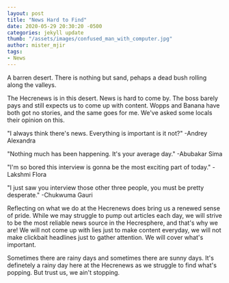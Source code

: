 ```yaml
---
layout: post
title: "News Hard to Find"
date: 2020-05-29 20:30:20 -0500
categories: jekyll update
thumb: "/assets/images/confused_man_with_computer.jpg"
author: mister_mjir
tags:
- News
---
```


A barren desert. There is nothing but sand, pehaps a dead bush rolling along the valleys.

The Hecrenews is in this desert. News is hard to come by. The boss barely pays and still expects us to come up with content.
Wopps and Banana have both got no stories, and the same goes for me. We've asked some locals their opinion on this.

"I always think there's news. Everything is important is it not?" -Andrey Alexandra

"Nothing much has been happening. It's your average day." -Abubakar Sima

"I'm so bored this interview is gonna be the most exciting part of today." -Lakshmi Flora

"I just saw you interview those other three people, you must be pretty desperate." -Chukwuma Gauri

Reflecting on what we do at the Hecrenews does bring us a renewed sense of pride. While we may struggle to pump out articles
each day, we will strive to be the most reliable news source in the Hecresphere, and that's why we are! We will not come up
with lies just to make content everyday, we will not make clickbait headlines just to gather attention. We will cover what's
important.

Sometimes there are rainy days and sometimes there are sunny days. It's definetely a rainy day here at the Hecrenews as we
struggle to find what's popping. But trust us, we ain't stopping.
